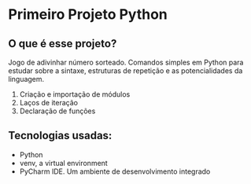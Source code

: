 <h1>Primeiro Projeto Python</h1>
<h2>O que é esse projeto?</h2>
<p>Jogo de adivinhar número sorteado. Comandos simples em Python para estudar sobre a sintaxe, estruturas de repetição e as potencialidades da linguagem.</p>
<ol>
  <li>Criação e importação de módulos</li>
  <li>Laços de iteração</li>
  <li>Declaração de funções</li>
</ol>
<h2>Tecnologias usadas:</h2>
<ul>
  <li>Python</li>
  <li>venv, a virtual environment</li>
  <li>PyCharm IDE. Um ambiente de desenvolvimento integrado</li>
</ul>


